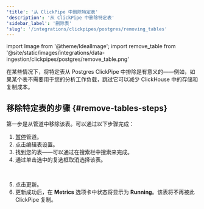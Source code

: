 ```yaml
---
'title': '从 ClickPipe 中删除特定表'
'description': '从 ClickPipe 中删除特定表'
'sidebar_label': '删除表'
'slug': '/integrations/clickpipes/postgres/removing_tables'
---
```


import Image from '@theme/IdealImage';
import remove_table from '@site/static/images/integrations/data-ingestion/clickpipes/postgres/remove_table.png'

在某些情况下，将特定表从 Postgres ClickPipe 中排除是有意义的——例如，如果某个表不需要用于您的分析工作负载，跳过它可以减少 ClickHouse 中的存储和复制成本。

## 移除特定表的步骤 {#remove-tables-steps}

第一步是从管道中移除该表。可以通过以下步骤完成：

1. [暂停](./pause_and_resume.md)管道。
2. 点击编辑表设置。
3. 找到您的表——可以通过在搜索栏中搜索来完成。
4. 通过单击选中的复选框取消选择该表。
<br/>

<Image img={remove_table} border size="md"/>

5. 点击更新。
6. 更新成功后，在 **Metrics** 选项卡中状态将显示为 **Running**。该表将不再被此 ClickPipe 复制。
